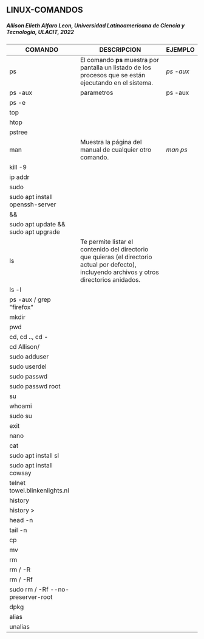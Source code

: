 ## LINUX-COMANDOS
##### Allison Elieth Alfaro Leon, Universidad Latinoamericana de Ciencia y Tecnología, ULACIT, 2022
| COMANDO | DESCRIPCION | EJEMPLO |
| ------------ | ------------ | ------------ |
| ps | El comando **ps** muestra por pantalla un listado de los procesos que se están ejecutando en el sistema. | _ps -aux_|
| ps -aux | parametros | ps -aux |
| ps -e |  |  |
| top |  |  |
| htop |  |  |
| pstree |  |  |
| man | Muestra la página del manual de cualquier otro comando. | _man ps_ |
| kill -9 |  |  |
| ip addr |  |  |
| sudo |  |  |
| sudo apt install openssh-server |  |  |
| && |  |  |
| sudo apt update && sudo apt upgrade |  |  |
| ls | Te permite listar el contenido del directorio que quieras (el directorio actual por defecto), incluyendo archivos y otros directorios anidados. |  |
| ls -l |  |  |
| ps -aux / grep "firefox" |  |  |
| mkdir |  |  |
| pwd |  |  |
| cd, cd .., cd - |  |  |
| cd Allison/ |  |  |
| sudo adduser |  |  |
| sudo userdel |  |  |
| sudo passwd |  |  |
| sudo passwd root |  |  |
| su |  |  |
| whoami |  |  |
| sudo su |  |  |
| exit |  |  |
| nano |  |  |
| cat |  |  |
| sudo apt install sl |  |  |
| sudo apt install cowsay |  |  |
| telnet towel.blinkenlights.nl |  |  |
| history |  |  |
| history > |  |  |
| head -n |  |  |
| tail -n |  |  |
| cp |  |  |
| mv |  |  |
| rm |  |  |
| rm / -R |  |  |
| rm / -Rf |  |  |
| sudo rm / -Rf --no-preserver-root |  |  |
| dpkg |  |  |
| alias |  |  |
| unalias |  |  |
